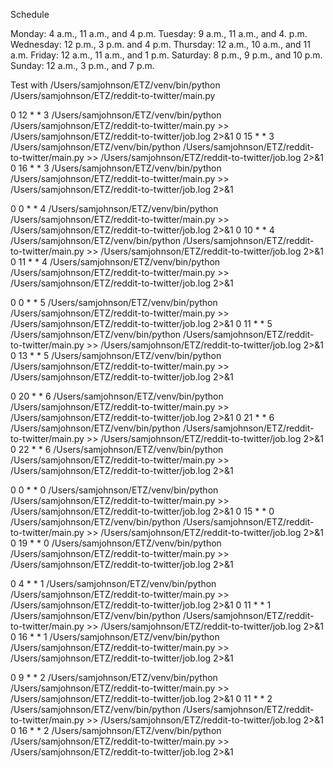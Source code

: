 Schedule

Monday: 4 a.m., 11 a.m., and 4 p.m.
Tuesday: 9 a.m., 11 a.m., and 4. p.m.
Wednesday: 12 p.m., 3 p.m. and 4 p.m.
Thursday: 12 a.m., 10 a.m., and 11 a.m.
Friday: 12 a.m., 11 a.m., and 1 p.m.
Saturday: 8 p.m., 9 p.m., and 10 p.m.
Sunday: 12 a.m., 3 p.m., and 7 p.m.


Test with   /Users/samjohnson/ETZ/venv/bin/python /Users/samjohnson/ETZ/reddit-to-twitter/main.py

0 12 * * 3 /Users/samjohnson/ETZ/venv/bin/python /Users/samjohnson/ETZ/reddit-to-twitter/main.py >> /Users/samjohnson/ETZ/reddit-to-twitter/job.log 2>&1
0 15 * * 3 /Users/samjohnson/ETZ/venv/bin/python /Users/samjohnson/ETZ/reddit-to-twitter/main.py >> /Users/samjohnson/ETZ/reddit-to-twitter/job.log 2>&1
0 16 * * 3 /Users/samjohnson/ETZ/venv/bin/python /Users/samjohnson/ETZ/reddit-to-twitter/main.py >> /Users/samjohnson/ETZ/reddit-to-twitter/job.log 2>&1

0 0 * * 4 /Users/samjohnson/ETZ/venv/bin/python /Users/samjohnson/ETZ/reddit-to-twitter/main.py >> /Users/samjohnson/ETZ/reddit-to-twitter/job.log 2>&1
0 10 * * 4 /Users/samjohnson/ETZ/venv/bin/python /Users/samjohnson/ETZ/reddit-to-twitter/main.py >> /Users/samjohnson/ETZ/reddit-to-twitter/job.log 2>&1
0 11 * * 4 /Users/samjohnson/ETZ/venv/bin/python /Users/samjohnson/ETZ/reddit-to-twitter/main.py >> /Users/samjohnson/ETZ/reddit-to-twitter/job.log 2>&1

0 0 * * 5 /Users/samjohnson/ETZ/venv/bin/python /Users/samjohnson/ETZ/reddit-to-twitter/main.py >> /Users/samjohnson/ETZ/reddit-to-twitter/job.log 2>&1
0 11 * * 5 /Users/samjohnson/ETZ/venv/bin/python /Users/samjohnson/ETZ/reddit-to-twitter/main.py >> /Users/samjohnson/ETZ/reddit-to-twitter/job.log 2>&1
0 13 * * 5 /Users/samjohnson/ETZ/venv/bin/python /Users/samjohnson/ETZ/reddit-to-twitter/main.py >> /Users/samjohnson/ETZ/reddit-to-twitter/job.log 2>&1

0 20 * * 6 /Users/samjohnson/ETZ/venv/bin/python /Users/samjohnson/ETZ/reddit-to-twitter/main.py >> /Users/samjohnson/ETZ/reddit-to-twitter/job.log 2>&1
0 21 * * 6 /Users/samjohnson/ETZ/venv/bin/python /Users/samjohnson/ETZ/reddit-to-twitter/main.py >> /Users/samjohnson/ETZ/reddit-to-twitter/job.log 2>&1
0 22 * * 6 /Users/samjohnson/ETZ/venv/bin/python /Users/samjohnson/ETZ/reddit-to-twitter/main.py >> /Users/samjohnson/ETZ/reddit-to-twitter/job.log 2>&1

0 0 * * 0 /Users/samjohnson/ETZ/venv/bin/python /Users/samjohnson/ETZ/reddit-to-twitter/main.py >> /Users/samjohnson/ETZ/reddit-to-twitter/job.log 2>&1
0 15 * * 0 /Users/samjohnson/ETZ/venv/bin/python /Users/samjohnson/ETZ/reddit-to-twitter/main.py >> /Users/samjohnson/ETZ/reddit-to-twitter/job.log 2>&1
0 19 * * 0 /Users/samjohnson/ETZ/venv/bin/python /Users/samjohnson/ETZ/reddit-to-twitter/main.py >> /Users/samjohnson/ETZ/reddit-to-twitter/job.log 2>&1

0 4 * * 1 /Users/samjohnson/ETZ/venv/bin/python /Users/samjohnson/ETZ/reddit-to-twitter/main.py >> /Users/samjohnson/ETZ/reddit-to-twitter/job.log 2>&1
0 11 * * 1 /Users/samjohnson/ETZ/venv/bin/python /Users/samjohnson/ETZ/reddit-to-twitter/main.py >> /Users/samjohnson/ETZ/reddit-to-twitter/job.log 2>&1
0 16 * * 1 /Users/samjohnson/ETZ/venv/bin/python /Users/samjohnson/ETZ/reddit-to-twitter/main.py >> /Users/samjohnson/ETZ/reddit-to-twitter/job.log 2>&1

0 9 * * 2 /Users/samjohnson/ETZ/venv/bin/python /Users/samjohnson/ETZ/reddit-to-twitter/main.py >> /Users/samjohnson/ETZ/reddit-to-twitter/job.log 2>&1
0 11 * * 2 /Users/samjohnson/ETZ/venv/bin/python /Users/samjohnson/ETZ/reddit-to-twitter/main.py >> /Users/samjohnson/ETZ/reddit-to-twitter/job.log 2>&1
0 16 * * 2 /Users/samjohnson/ETZ/venv/bin/python /Users/samjohnson/ETZ/reddit-to-twitter/main.py >> /Users/samjohnson/ETZ/reddit-to-twitter/job.log 2>&1
